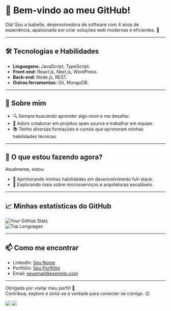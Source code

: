 <div>

# 🌟 Bem-vindo ao meu GitHub!

Olá! Sou a Isabelle, desenvolvedora de software com 4 anos de experiência, apaixonada por criar soluções web modernas e eficientes. 🚀

---

## 🛠️ Tecnologias e Habilidades  
- **Linguagens:** JavaScript, TypeScript.
- **Front-end:** React.js, Next.js, WordPress. 
- **Back-end:** Node.js, REST.
- **Outras ferramentas:**  Git, MongoDB.

---

## 💼 Sobre mim  
- 🔍 Sempre buscando aprender algo novo e me desafiar.  
- 🤝 Adoro colaborar em projetos open source e trabalhar em equipe.  
- 📚 Tenho diversas formações e cursos que aprimoram minhas habilidades técnicas.  

---

## 🌱 O que estou fazendo agora?  
Atualmente, estou:  
- 🔧 Aprimorando minhas habilidades em desenvolvimento full-stack.  
- 🚀 Explorando mais sobre microsserviços e arquiteturas escaláveis.  

---

## 📈 Minhas estatísticas do GitHub  
![Your GitHub Stats](https://github-readme-stats.vercel.app/api?username=SeuUsuario&show_icons=true&theme=radical)  
![Top Languages](https://github-readme-stats.vercel.app/api/top-langs/?username=SeuUsuario&layout=compact&theme=radical)  

---

## 📫 Como me encontrar  
- LinkedIn: [Seu Nome](https://linkedin.com/in/SeuPerfil)  
- Portfólio: [Seu Portfólio](https://seuportfolio.com)  
- Email: [seuemail@exemplo.com](mailto:seuemail@exemplo.com)  

---

Obrigada por visitar meu perfil! 🌟  
Contribua, explore e sinta-se à vontade para conectar-se comigo. 😊


<a href = "mailto:isaimp80@gmail.com.com"><img src="https://img.shields.io/badge/-Gmail-%23333?style=for-the-badge&logo=gmail&logoColor=white" target="_blank"></a>
<a href="https://www.linkedin.com/in/isabelle-imp%C3%A9rio-alves-de-nazareth-5b9a90159/" target="_blank"><img src="https://img.shields.io/badge/-LinkedIn-%230077B5?style=for-the-badge&logo=linkedin&logoColor=white" target="_blank"></a>


</div>
